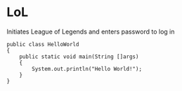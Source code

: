 LoL
===

Initiates League of Legends and enters password to log in

	public class HelloWorld
	{
		public static void main(String []args)
		{
			System.out.println("Hello World!");
		}
	}
